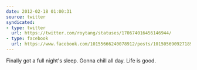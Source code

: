 ```yaml
---
date: 2012-02-18 01:00:31
source: twitter
syndicated:
- type: twitter
  url: https://twitter.com/roytang/statuses/170674016456146944/
- type: facebook
  url: https://www.facebook.com/10155666240078912/posts/10150569092718912
---
```


Finally got a full night's sleep. Gonna chill all day. Life is good.